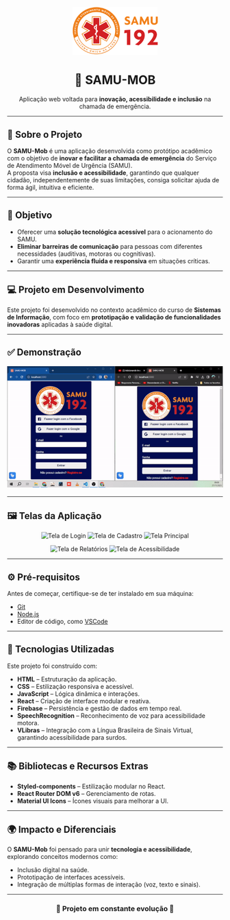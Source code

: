<h4 align="center">
    <img src="src/assets/Samu-logo.png" alt="Logo do SAMU-Mob" width="200px">
</h4>

<h1 align="center">
    🚀 SAMU-MOB
</h1>

<p align="center">
    Aplicação web voltada para <strong>inovação, acessibilidade e inclusão</strong> na chamada de emergência.
</p>

---

## 📖 Sobre o Projeto

O **SAMU-Mob** é uma aplicação desenvolvida como protótipo acadêmico com o objetivo de **inovar e facilitar a chamada de emergência** do Serviço de Atendimento Móvel de Urgência (SAMU).  
A proposta visa **inclusão e acessibilidade**, garantindo que qualquer cidadão, independentemente de suas limitações, consiga solicitar ajuda de forma ágil, intuitiva e eficiente.

---

## 🎯 Objetivo

- Oferecer uma **solução tecnológica acessível** para o acionamento do SAMU.  
- **Eliminar barreiras de comunicação** para pessoas com diferentes necessidades (auditivas, motoras ou cognitivas).  
- Garantir uma **experiência fluida e responsiva** em situações críticas.  

---

## 💻 Projeto em Desenvolvimento

Este projeto foi desenvolvido no contexto acadêmico do curso de **Sistemas de Informação**, com foco em **prototipação e validação de funcionalidades inovadoras** aplicadas à saúde digital.

---

## ✅ Demonstração

<h4 align="center">
    <img src="src/assets/ezgif.com-video-to-gif.gif" alt="Demonstração do SAMU-Mob" width="600px">
</h4>

---

## 🖼️ Telas da Aplicação

<p align="center">
  <img src="1.png" alt="Tela de Login" width="250px">
  <img src="2.jpg" alt="Tela de Cadastro" width="250px">
  <img src="3.jpg" alt="Tela Principal" width="250px">
</p>

<p align="center">
  <img src="4.jpg" alt="Tela de Relatórios" width="250px">
  <img src="5.jpg" alt="Tela de Acessibilidade" width="250px">
</p>

---

## ⚙ Pré-requisitos

Antes de começar, certifique-se de ter instalado em sua máquina:

- [Git](https://git-scm.com)  
- [Node.js](https://nodejs.org/en/)  
- Editor de código, como [VSCode](https://code.visualstudio.com/)  

---

## 🚀 Tecnologias Utilizadas

Este projeto foi construído com:

- **HTML** – Estruturação da aplicação.  
- **CSS** – Estilização responsiva e acessível.  
- **JavaScript** – Lógica dinâmica e interações.  
- **React** – Criação de interface modular e reativa.  
- **Firebase** – Persistência e gestão de dados em tempo real.  
- **SpeechRecognition** – Reconhecimento de voz para acessibilidade motora.  
- **VLibras** – Integração com a Língua Brasileira de Sinais Virtual, garantindo acessibilidade para surdos.  

---

## 📚 Bibliotecas e Recursos Extras

- **Styled-components** – Estilização modular no React.  
- **React Router DOM v6** – Gerenciamento de rotas.  
- **Material UI Icons** – Ícones visuais para melhorar a UI.  

---

## 🌍 Impacto e Diferenciais

O **SAMU-Mob** foi pensado para unir **tecnologia e acessibilidade**, explorando conceitos modernos como:  
- Inclusão digital na saúde.  
- Prototipação de interfaces acessíveis.  
- Integração de múltiplas formas de interação (voz, texto e sinais).  



---

<h3 align="center"> 
🚧 Projeto em constante evolução 🚧
</h3>

